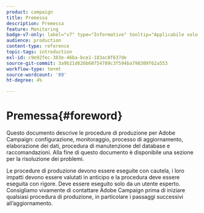 ```yaml
---
product: campaign
title: Premessa
description: Premessa
feature: Monitoring
badge-v7-only: label="v7" type="Informative" tooltip="Applicabile solo a Campaign Classic v7"
audience: production
content-type: reference
topic-tags: introduction
exl-id: c9e92fec-383e-46ba-bce1-183ac8f637de
source-git-commit: 3a9b21d626b60754789c3f594ba798309f62a553
workflow-type: tm+mt
source-wordcount: '89'
ht-degree: 4%

---
```


# Premessa{#foreword}



Questo documento descrive le procedure di produzione per Adobe Campaign: configurazione, monitoraggio, processo di aggiornamento, elaborazione dei dati, procedura di manutenzione del database e raccomandazioni. Alla fine di questo documento è disponibile una sezione per la risoluzione dei problemi.

Le procedure di produzione devono essere eseguite con cautela, i loro impatti devono essere valutati in anticipo e la procedura deve essere eseguita con rigore. Deve essere eseguito solo da un utente esperto. Consigliamo vivamente di contattare Adobe Campaign prima di iniziare qualsiasi procedura di produzione, in particolare i passaggi successivi all’aggiornamento.
